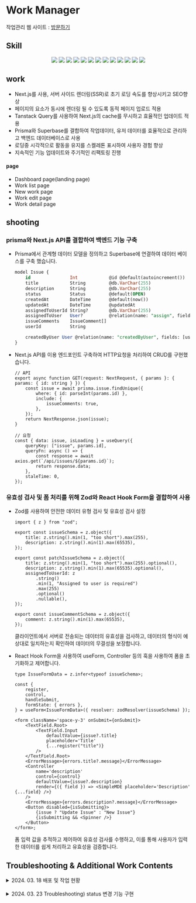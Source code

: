 # Work Manager

작업관리 웹 사이트 : <a href="https://www.workmanager.store/">방문하기</a>

## Skill

<div align="center">
<img src="https://img.shields.io/badge/Next.js-000000?style=flat-square&logo=nextdotjs&logoColor=white"/>
<img src="https://img.shields.io/badge/React-61DAFB?style=flat-square&logo=react&logoColor=white"/>
<img src="https://img.shields.io/badge/Radix UI-161618?style=flat-square&logo=radixui&logoColor=white"/>
<img src="https://img.shields.io/badge/Tailwind CSS-06B6D4?style=flat-square&logo=tailwindcss&logoColor=white"/>
<img src="https://img.shields.io/badge/React Hook Form-EC5990?style=flat-square&logo=reacthookform&logoColor=white"/>
<img src="https://img.shields.io/badge/Zod-3E67B1?style=flat-square&logo=zod&logoColor=white"/>

<img src="https://img.shields.io/badge/Tanstack Query-FF4154?style=flat-square&logo=reactquery&logoColor=white"/>
<img src="https://img.shields.io/badge/Vercel-000000?style=flat-square&logo=Vercel&logoColor=white"/>
<img src="https://img.shields.io/badge/Zustand-592E3F?style=flat-square&logo=&logoColor=white"/>
<img src="https://img.shields.io/badge/Prisma-2D3748?style=flat-square&logo=prisma&logoColor=white"/>
<img src="https://img.shields.io/badge/Supabase-3FCF8E?style=flat-square&logo=supabase&logoColor=white"/>
<img src="https://img.shields.io/badge/Axios-5A29E4?style=flat-square&logo=axios&logoColor=white"/>
<img src="https://img.shields.io/badge/Sentry-362D59?style=flat-square&logo=sentry&logoColor=white"/>
</div>

## work

-   Next.js를 사용, 서버 사이드 렌더링(SSR)로 초기 로딩 속도를 향상시키고 SEO향상
-   페이지의 요소가 동시에 렌더링 될 수 있도록 동적 페이지 업로드 적용
-   Tanstack Query를 사용하여 Next.js의 cache를 무시하고 효율적인 업데이트 적용
-   Prisma와 Superbase를 결합하여 작업데이터, 유저 데이터를 효율적으로 관리하고 백엔드 데이터베이스로 사용
-   로딩중 시각적으로 활동을 유지를 스켈레톤 표시하여 사용자 경험 향상
-   지속적인 기능 업데이트와 주기적인 리팩토링 진행

#### page

-   Dashboard page(landing page)
-   Work list page
-   New work page
-   Work edit page
-   Work detail page

## shooting

### prisma와 Next.js API를 결합하여 백엔드 기능 구축

-   Prisma에서 관계형 데이터 모델을 정의하고 Superbase에 연결하여 데이터 베이스를 구축 했습니다.

    ```sql
    model Issue {
        id               Int            @id @default(autoincrement())
        title            String         @db.VarChar(255)
        description      String         @db.VarChar(255)
        status           Status         @default(OPEN)
        createdAt        DateTime       @default(now())
        updatedAt        DateTime       @updatedAt
        assignedToUserId String?        @db.VarChar(255)
        assignedToUser   User?          @relation(name: "assign", fields: [assignedToUserId], references: [id])
        issueComments    IssueComment[]
        userId           String

        createdByUser User @relation(name: "createdByUser", fields: [userId], references: [id], onDelete: Cascade)
    }

    ```

-   Next.js API를 이용 엔드포인트 구축하여 HTTP요청을 처리하여 CRUD를 구현했습니다.

    ```tsx
    // API
    export async function GET(request: NextRequest, { params }: { params: { id: string } }) {
        const issue = await prisma.issue.findUnique({
            where: { id: parseInt(params.id) },
            include: {
                issueComments: true,
            },
        });
        return NextResponse.json(issue);
    }

    // 요청
    const { data: issue, isLoading } = useQuery({
        queryKey: ["issue", params.id],
        queryFn: async () => {
            const response = await axios.get(`/api/issues/${params.id}`);
            return response.data;
        },
        staleTime: 0,
    });
    ```

### 유효성 검사 및 폼 처리를 위해 Zod와 React Hook Form을 결합하여 사용

-   Zod를 사용하여 안전한 데이터 유형 검사 및 유효성 검사 설정

    ```tsx
    import { z } from "zod";

    export const issueSchema = z.object({
        title: z.string().min(1, "too short").max(255),
        description: z.string().min(1).max(65535),
    });

    export const patchIssueSchema = z.object({
        title: z.string().min(1, "too short").max(255).optional(),
        description: z.string().min(1).max(65535).optional(),
        assignedToUserId: z
            .string()
            .min(1, "Assigned to user is required")
            .max(255)
            .optional()
            .nullable(),
    });

    export const issueCommentSchema = z.object({
        comment: z.string().min(1).max(65535),
    });
    ```

    클라이언트에서 서버로 전송되는 데이터의 유효성을 검사하고, 데이터의 형식이 예상대로 일치하는지 확인하여 데이터의 무결성을 보장합니다.

-   React Hook Form을 사용하여 useForm, Controller 등의 훅을 사용하여 폼을 초기화하고 제어합니다.

    ```tsx
    type IssueFormData = z.infer<typeof issueSchema>;

    const {
        register,
        control,
        handleSubmit,
        formState: { errors },
    } = useForm<IssueFormData>({ resolver: zodResolver(issueSchema) });

    <form className='space-y-3' onSubmit={onSubmit}>
        <TextField.Root>
            <TextField.Input
                defaultValue={issue?.title}
                placeholder='Title'
                {...register("title")}
            />
        </TextField.Root>
        <ErrorMessage>{errors.title?.message}</ErrorMessage>
        <Controller
            name='description'
            control={control}
            defaultValue={issue?.description}
            render={({ field }) => <SimpleMDE placeholder='Description' {...field} />}
        />
        <ErrorMessage>{errors.description?.message}</ErrorMessage>
        <Button disabled={isSubmitting}>
            {issue ? "Update Issue" : "New Issue"}
            {isSubmitting && <Spinner />}
        </Button>
    </form>;
    ```

    폼 입력 값을 추적하고 제어하여 유효성 검사를 수행하고, 이를 통해 사용자가 입력한 데이터를 쉽게 처리하고 유효성을 검증합니다.

## Troubleshooting & Additional Work Contents

<details>
    <summary>2024. 03. 18 배포 및 작업 현황</summary>

-   Vercel 배포 완료

    -   Dashboard page(landing page)

        -   전체 작업 분포 표시
        -   한 눈에 보기 쉽게 시각적연출, 차트 사용
        -   최근 5개 작업 출력

    -   Work list page

        -   작업의 제목, 상태, 담당자를 간결하게 표시

    -   New work page

        -   React simple markdown을 사용하여 게시글 작성
        -   Dynamic rendering을 사용하여 동적 렌더링 구현

    -   Work edit page

        -   효율 적인 컴포넌트 분리로 New page와 Edit page의 form 로직 재사용

    -   Work detail page
        -   세션 관리를 통해 권한 분리

</details>
<br>
<details>
    <summary>2024. 03. 23 Troubleshooting) status 변경 기능 구현</summary>

-   초기 Prisma Query를 사용하여 작업 내용을 호출 했었음. 데이터 변경을 위해 useEffect, Zustand 등 방법을 구상
    상세페이지 최상단 컴포넌트를 서버 컴포넌트로 유지하고 Hooks를 사용하기 위해 내부 컴포넌트를 분리, 클라이언트 컴포넌트로 변경

    **오류** : 원할한 데이터 변경에 실패하였음.

-   Tanstack Query(React Query)의 캐싱기능을 사용하기로 함. Prisma Query를 Tanstack Query로 변경하고 mutation을 사용하여 작업 상태 변경을 하는데 있어, invalidateQueries를 사용하여 작업 성공 시점에 기존 캐시를 무효화하고 새로운 데이터를 업데이트 하게 함

    **결과** : 작업 상태 변경시 즉각적인 데이터 변경이 이루어짐.

    ```tsx
    const updateIssueStatus = useMutation({
        mutationKey: ["issue"],
        mutationFn: async (status: Status) => {
            return axios.patch(`/api/issues/${issue.id}`, { status });
        },

        onSuccess: (data, variables) => {
            console.log(variables);
            queryClient.invalidateQueries({ queryKey: ["issue"] });
        },
        onError: (error) => {
            console.error("Error updating issue status:", error);
        },
    });

    const handleStatusChange = (selectedStatus: Status) => {
        updateIssueStatus.mutate(selectedStatus);
    };
    ```

    </details>
